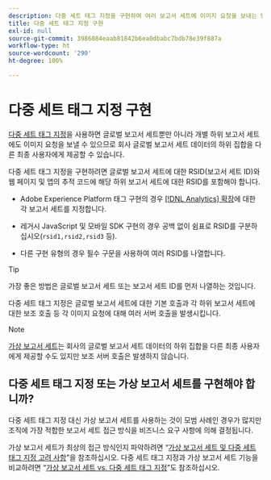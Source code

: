 ```yaml
---
description: 다중 세트 태그 지정을 구현하여 여러 보고서 세트에 이미지 요청을 보내는 방법에 대해 알아봅니다.
title: 다중 세트 태그 지정 구현
exl-id: null
source-git-commit: 3986084eaab81842b6ea0dbabc7bdb78e39f887a
workflow-type: ht
source-wordcount: '290'
ht-degree: 100%

---
```



# 다중 세트 태그 지정 구현

[다중 세트 태그 지정](/help/admin/c-manage-report-suites/rollup-report-suite.md)을 사용하면 글로벌 보고서 세트뿐만 아니라 개별 하위 보고서 세트에도 이미지 요청을 보낼 수 있으므로 회사 글로벌 보고서 세트 데이터의 하위 집합을 다른 최종 사용자에게 제공할 수 있습니다.

다중 세트 태그 지정을 구현하려면 글로벌 보고서 세트에 대한 RSID(보고서 세트 ID)와 웹 페이지 및 앱의 추적 코드에 해당 하위 보고서 세트에 대한 RSID를 포함해야 합니다.

* Adobe Experience Platform 태그 구현의 경우 [[!DNL Analytics] 확장](https://experienceleague.adobe.com/docs/experience-platform/tags/extensions/adobe/analytics/overview.html?lang=ko-KR)에 대한 각 보고서 세트를 지정합니다.

* 레거시 JavaScript 및 모바일 SDK 구현의 경우 공백 없이 쉼표로 RSID를 구분하십시오(`rsid1,rsid2,rsid3` 등).

* 다른 구현 유형의 경우 필수 구문을 사용하여 여러 RSID를 나열합니다.

>[!TIP]
>
> 가장 좋은 방법은 글로벌 보고서 세트 또는 보고서 세트 ID를 먼저 나열하는 것입니다.

다중 세트 태그 지정은 글로벌 보고서 세트에 대한 기본 호출과 각 하위 보고서 세트에 대한 보조 호출 등 각 이미지 요청에 대해 여러 서버 호출을 발생시킵니다.

>[!NOTE]
>
> [가상 보고서 세트](/help/components/vrs/vrs-about.md)는 회사의 글로벌 보고서 세트 데이터의 하위 집합을 다른 최종 사용자에게 제공할 수도 있지만 보조 서버 호출은 발생하지 않습니다.

## 다중 세트 태그 지정 또는 가상 보고서 세트를 구현해야 합니까?

다중 세트 태그 지정 대신 가상 보고서 세트를 사용하는 것이 모범 사례인 경우가 많지만 조직에 가장 적합한 보고서 세트 접근 방식을 비즈니스 요구 사항에 의해 결정됩니다.

가상 보고서 세트가 최상의 접근 방식인지 파악하려면 “[가상 보고서 세트 및 다중 세트 태그 지정 고려 사항](/help/components/vrs/vrs-considerations.md)”을 참조하십시오. 다중 세트 태그 지정과 가상 보고서 세트 기능을 비교하려면 “[가상 보고서 세트 vs. 다중 세트 태그 지정](/help/components/vrs/vrs-about.md#section_317E4D21CCD74BC38166D2F57D214F78)”도 참조하십시오.
